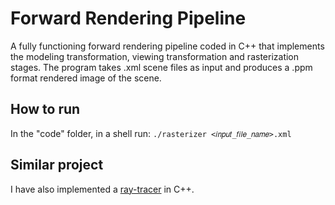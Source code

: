 # Forward Rendering Pipeline

A fully functioning forward rendering pipeline coded in C++ that implements the modeling transformation, viewing transformation and rasterization stages. The program takes .xml scene files as input and produces a .ppm format rendered image of the scene.


## How to run

In the "code" folder, in a shell run:  `./rasterizer <𝑖𝑛𝑝𝑢𝑡_𝑓𝑖𝑙𝑒_𝑛𝑎𝑚𝑒>.xml`



## Similar project

I have also implemented a [ray-tracer](https://github.com/AlyAsad/Ray-Tracer-Implementation) in C++.


